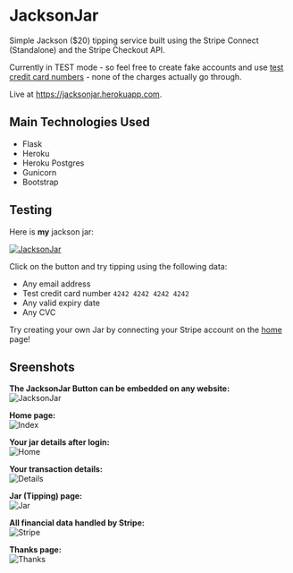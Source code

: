 JacksonJar
==========

Simple Jackson ($20) tipping service built using the Stripe Connect (Standalone) and the Stripe Checkout API.

Currently in TEST mode - so feel free to create fake accounts and use [test credit card numbers](https://stripe.com/docs/testing#cards) - none of the charges actually go through.

Live at https://jacksonjar.herokuapp.com.

Main Technologies Used
----------------------

-	Flask
-	Heroku
-	Heroku Postgres
-	Gunicorn
-	Bootstrap

Testing
-------

Here is **my** jackson jar:

[![JacksonJar](https://jacksonjar.herokuapp.com/static/img/button.png)](https://jacksonjar.herokuapp.com/jar/1)

Click on the button and try tipping using the following data:

-	Any email address
-	Test credit card number `4242 4242 4242 4242`
-	Any valid expiry date
-	Any CVC

Try creating your own Jar by connecting your Stripe account on the [home](https://jacksonjar.herokuapp.com) page!

Sreenshots
----------

**The JacksonJar Button can be embedded on any website:**  
![JacksonJar](https://jacksonjar.herokuapp.com/static/img/button.png)  

**Home page:**  
![Index](https://jacksonjar.herokuapp.com/static/readme/index.png)  

**Your jar details after login:**  
![Home](https://jacksonjar.herokuapp.com/static/readme/home.png)  

**Your transaction details:**  
![Details](https://jacksonjar.herokuapp.com/static/readme/details.png)  

**Jar (Tipping) page:**  
![Jar](https://jacksonjar.herokuapp.com/static/readme/jar.png)  

**All financial data handled by Stripe:**  
![Stripe](https://jacksonjar.herokuapp.com/static/readme/stripe.png)  

**Thanks page:**  
![Thanks](https://jacksonjar.herokuapp.com/static/readme/thanks.png)  
